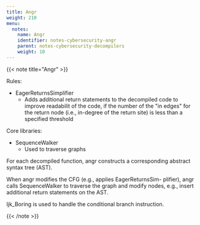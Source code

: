 ```yaml
---
title: Angr
weight: 210
menu:
  notes:
    name: Angr
    identifier: notes-cybersecurity-angr
    parent: notes-cybersecurity-decompilers
    weight: 10
---
```



<!-- Angr -->
{{< note title="Angr" >}}


Rules:
- EagerReturnsSimplifier
  - Adds additional return statements to the decompiled code to improve readabilit of the code, if the number of the "in edges" for the return node (i.e., in-degree of the return site) is less than a specified threshold

Core libraries:
- SequenceWalker
  - Used to traverse graphs

For each decompiled function, angr constructs a corresponding abstract syntax tree (AST).

When angr modifies the CFG (e.g., applies EagerReturnsSim- plifier), angr calls SequenceWalker to traverse the graph and modify nodes, e.g., insert additional return statements on the AST.

Ijk_Boring is used to handle the conditional branch instruction.

{{< /note >}}